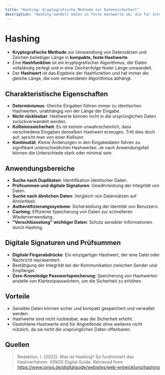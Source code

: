 ```yaml
---
title: "Hashing: Kryptografische Methode zur Datensicherheit"
description: "Hashing wandelt Daten in feste Hashwerte um, die für Integritätsprüfungen, Authentifizierung und Duplikatsuche verwendet werden. Eigenschaften wie Determinismus und Kollisionssicherheit machen es sicher."
---
```


# Hashing

- **Kryptografische Methode** zur Umwandlung von Datensätzen und Zeichen beliebiger Länge in **kompakte, feste Hashwerte**.
- Eine **Hashfunktion** ist ein kryptografischer Algorithmus, der Daten vollständig zerlegt und in eine Zeichenfolge fester Länge umwandelt.
- Der **Hashwert** ist das Ergebnis der Hashfunktion und hat immer die gleiche Länge, die vom verwendeten Algorithmus abhängt.

## Charakteristische Eigenschaften
- **Determinismus**: Gleiche Eingaben führen immer zu identischen Hashwerten, unabhängig von der Länge der Eingabe.
- **Nicht rücklesbar**: Hashwerte können nicht in die ursprünglichen Daten zurückverwandelt werden.
- **Kollisionssicherheit**: Es ist extrem unwahrscheinlich, dass verschiedene Eingaben denselben Hashwert erzeugen. Tritt dies doch auf, spricht man von einer *Kollision*.
- **Kontinuität**: Kleine Änderungen in den Eingabedaten führen zu signifikant unterschiedlichen Hashwerten. Je nach Anwendungsfall können die Unterschiede stark oder minimal sein.

## Anwendungsbereiche
- **Suche nach Duplikaten**: Identifikation identischer Daten.
- **Prüfsummen und digitale Signaturen**: Gewährleistung der Integrität von Daten.
- **Suche nach ähnlichen Daten**: Vergleich von Datensätzen auf Ähnlichkeit.
- **Authentifizierungssysteme**: Sicherstellung der Identität von Benutzern.
- **Caching**: Effiziente Speicherung von Daten zur schnelleren Wiederverwendung.
- **"Verschlüsselung" wichtiger Daten**: Schutz sensibler Informationen durch Hashing.

## Digitale Signaturen und Prüfsummen
- **Digitale Fingerabdrücke**: Ein einzigartiger Hashwert, der eine Datei oder Nachricht repräsentiert.
- Bestätigung der Integrität bei der Kommunikation zwischen Sender und Empfänger.
- **Zero-Knowledge Passwortspeicherung**: Speicherung von Hashwerten anstelle von Klartextpasswörtern, um die Sicherheit zu erhöhen.

## Vorteile
- Sensible Daten können sicher und kompakt gespeichert und verwaltet werden.
- Hashwerte sind nicht rücklesbar, was die Sicherheit erhöht.
- Gestohlene Hashwerte sind für Angreifende ohne weiteres nicht nützlich, da sie nicht die ursprünglichen Daten offenbaren.

## Quellen

> Redaktion, I. (2022). Was ist Hashing? So funktioniert das Hashverfahren. IONOS Digital Guide. Retrieved from https://www.ionos.de/digitalguide/websites/web-entwicklung/hashing